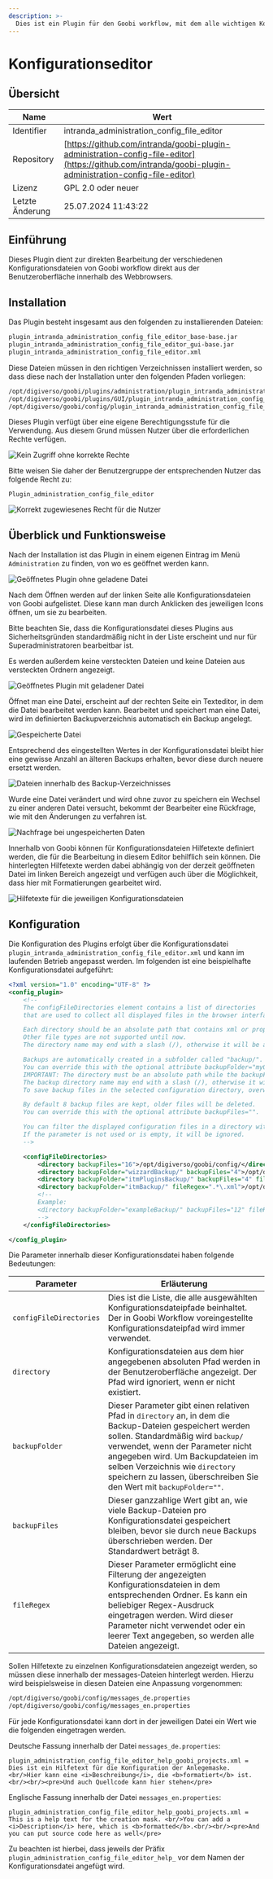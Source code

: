 ```yaml
---
description: >-
  Dies ist ein Plugin für den Goobi workflow, mit dem alle wichtigen Konfigurationsdateien von Goobi workflow bearbeitet werden können.
---
```


# Konfigurationseditor

## Übersicht

Name                     | Wert
-------------------------|-----------
Identifier               | intranda_administration_config_file_editor
Repository               | [https://github.com/intranda/goobi-plugin-administration-config-file-editor](https://github.com/intranda/goobi-plugin-administration-config-file-editor)
Lizenz              | GPL 2.0 oder neuer 
Letzte Änderung    | 25.07.2024 11:43:22


## Einführung
Dieses Plugin dient zur direkten Bearbeitung der verschiedenen Konfigurationsdateien von Goobi workflow direkt aus der Benutzeroberfläche innerhalb des Webbrowsers.


## Installation
Das Plugin besteht insgesamt aus den folgenden zu installierenden Dateien:

```bash
plugin_intranda_administration_config_file_editor_base-base.jar
plugin_intranda_administration_config_file_editor_gui-base.jar
plugin_intranda_administration_config_file_editor.xml
```

Diese Dateien müssen in den richtigen Verzeichnissen installiert werden, so dass diese nach der Installation unter den folgenden Pfaden vorliegen:

```bash
/opt/digiverso/goobi/plugins/administration/plugin_intranda_administration_config_file_editor-base.jar
/opt/digiverso/goobi/plugins/GUI/plugin_intranda_administration_config_file_editor-gui.jar
/opt/digiverso/goobi/config/plugin_intranda_administration_config_file_editor.xml
```
Dieses Plugin verfügt über eine eigene Berechtigungsstufe für die Verwendung. Aus diesem Grund müssen Nutzer über die erforderlichen Rechte verfügen.

![Kein Zugriff ohne korrekte Rechte](images/goobi-plugin-administration-config-file-editor_screen1_de.png)

Bitte weisen Sie daher der Benutzergruppe der entsprechenden Nutzer das folgende Recht zu:

```
Plugin_administration_config_file_editor
```

![Korrekt zugewiesenes Recht für die Nutzer](images/goobi-plugin-administration-config-file-editor_screen2_de.png)


## Überblick und Funktionsweise
Nach der Installation ist das Plugin in einem eigenen Eintrag im Menü `Administration` zu finden, von wo es geöffnet werden kann.

![Geöffnetes Plugin ohne geladene Datei](images/goobi-plugin-administration-config-file-editor_screen3_de.png)

Nach dem Öffnen werden auf der linken Seite alle Konfigurationsdateien von Goobi aufgelistet. Diese kann man durch Anklicken des jeweiligen Icons öffnen, um sie zu bearbeiten.

Bitte beachten Sie, dass die Konfigurationsdatei dieses Plugins aus Sicherheitsgründen standardmäßig nicht in der Liste erscheint und nur für Superadministratoren bearbeitbar ist.

Es werden außerdem keine versteckten Dateien und keine Dateien aus versteckten Ordnern angezeigt.

![Geöffnetes Plugin mit geladener Datei](images/goobi-plugin-administration-config-file-editor_screen4_de.png)

Öffnet man eine Datei, erscheint auf der rechten Seite ein Texteditor, in dem die Datei bearbeitet werden kann. Bearbeitet und speichert man eine Datei, wird im definierten Backupverzeichnis automatisch ein Backup angelegt.

![Gespeicherte Datei](images/goobi-plugin-administration-config-file-editor_screen5_de.png)

Entsprechend des eingestellten Wertes in der Konfigurationsdatei bleibt hier eine gewisse Anzahl an älteren Backups erhalten, bevor diese durch neuere ersetzt werden.

![Dateien innerhalb des Backup-Verzeichnisses](images/goobi-plugin-administration-config-file-editor_screen8.png)

Wurde eine Datei verändert und wird ohne zuvor zu speichern ein Wechsel zu einer anderen Datei versucht, bekommt der Bearbeiter eine Rückfrage, wie mit den Änderungen zu verfahren ist.

![Nachfrage bei ungespeicherten Daten](images/goobi-plugin-administration-config-file-editor_screen6_de.png)

Innerhalb von Goobi können für Konfigurationsdateien Hilfetexte definiert werden, die für die Bearbeitung in diesem Editor behilflich sein können. Die hinterlegten Hilfetexte werden dabei abhängig von der derzeit geöffneten Datei im linken Bereich angezeigt und verfügen auch über die Möglichkeit, dass hier mit Formatierungen gearbeitet wird.

![Hilfetexte für die jeweiligen Konfigurationsdateien](images/goobi-plugin-administration-config-file-editor_screen7_de.png)


## Konfiguration
Die Konfiguration des Plugins erfolgt über die Konfigurationsdatei `plugin_intranda_administration_config_file_editor.xml` und kann im laufenden Betrieb angepasst werden. Im folgenden ist eine beispielhafte Konfigurationsdatei aufgeführt:

```xml
<?xml version="1.0" encoding="UTF-8" ?>
<config_plugin>
    <!--
    The configFileDirectories element contains a list of directories
    that are used to collect all displayed files in the browser interface.

    Each directory should be an absolute path that contains xml or properties files.
    Other file types are not supported until now.
    The directory name may end with a slash (/), otherwise it will be added automatically.

    Backups are automatically created in a subfolder called "backup/".
    You can override this with the optional attribute backupFolder="myOwnBackupPath/".
    IMPORTANT: The directory must be an absolute path while the backupFolder parameter must be a relative path.
    The backup directory name may end with a slash (/), otherwise it will be added automatically.
    To save backup files in the selected configuration directory, overwrite the backup folder with backupFolder="".

    By default 8 backup files are kept, older files will be deleted.
    You can override this with the optional attribute backupFiles="".

    You can filter the displayed configuration files in a directory with the fileRegex="" parameter.
    If the parameter is not used or is empty, it will be ignored.
    -->

    <configFileDirectories>
        <directory backupFiles="16">/opt/digiverso/goobi/config/</directory>
        <directory backupFolder="wizzardBackup/" backupFiles="4">/opt/digiverso/layoutwizzard/</directory>
        <directory backupFolder="itmPluginsBackup/" backupFiles="4" fileRegex=".*\.xml">/opt/digiverso/itm/plugins/config/</directory>
        <directory backupFolder="itmBackup/" fileRegex=".*\.xml">/opt/digiverso/itm/config/</directory>
        <!--
        Example:
        <directory backupFolder="exampleBackup/" backupFiles="12" fileRegex="*\.xml">/opt/digiverso/example/config/</directory>
        -->
    </configFileDirectories>

</config_plugin>

```

Die Parameter innerhalb dieser Konfigurationsdatei haben folgende Bedeutungen:

Parameter           |  Erläuterung
------------------- | -----------------------------------------------------
`configFileDirectories`       | Dies ist die Liste, die alle ausgewählten Konfigurationsdateipfade beinhaltet. Der in Goobi Workflow voreingestellte Konfigurationsdateipfad wird immer verwendet.
`directory`                   | Konfigurationsdateien aus dem hier angegebenen absoluten Pfad werden in der Benutzeroberfläche angezeigt. Der Pfad wird ignoriert, wenn er nicht existiert.
`backupFolder`                | Dieser Parameter gibt einen relativen Pfad in `directory` an, in dem die Backup-Dateien gespeichert werden sollen. Standardmäßig wird `backup/` verwendet, wenn der Parameter nicht angegeben wird. Um Backupdateien im selben Verzeichnis wie `directory` speichern zu lassen, überschreiben Sie den Wert mit `backupFolder=""`.
`backupFiles`                 | Dieser ganzzahlige Wert gibt an, wie viele Backup-Dateien pro Konfigurationsdatei gespeichert bleiben, bevor sie durch neue Backups überschrieben werden. Der Standardwert beträgt 8.
`fileRegex`                   | Dieser Parameter ermöglicht eine Filterung der angezeigten Konfigurationsdateien in dem entsprechenden Ordner. Es kann ein beliebiger Regex-Ausdruck eingetragen werden. Wird dieser Parameter nicht verwendet oder ein leerer Text angegeben, so werden alle Dateien angezeigt.

Sollen Hilfetexte zu einzelnen Konfigurationsdateien angezeigt werden, so müssen diese innerhalb der messages-Dateien hinterlegt werden. Hierzu wird beispielsweise in diesen Dateien eine Anpassung vorgenommen:

```bash
/opt/digiverso/goobi/config/messages_de.properties
/opt/digiverso/goobi/config/messages_en.properties
```

Für jede Konfigurationsdatei kann dort in der jeweiligen Datei ein Wert wie die folgenden eingetragen werden.

Deutsche Fassung innerhalb der Datei `messages_de.properties`:

```properties
plugin_administration_config_file_editor_help_goobi_projects.xml = Dies ist ein Hilfetext für die Konfiguration der Anlegemaske. <br/>Hier kann eine <i>Beschreibung</i>, die <b>formatiert</b> ist.<br/><br/><pre>Und auch Quellcode kann hier stehen</pre>
```

Englische Fassung innerhalb der Datei `messages_en.properties`:

```properties
plugin_administration_config_file_editor_help_goobi_projects.xml = This is a help text for the creation mask. <br/>You can add a <i>Description</i> here, which is <b>formatted</b>.<br/><br/><pre>And you can put source code here as well</pre>
```

Zu beachten ist hierbei, dass jeweils der Präfix `plugin_administration_config_file_editor_help_` vor dem Namen der Konfigurationsdatei angefügt wird.